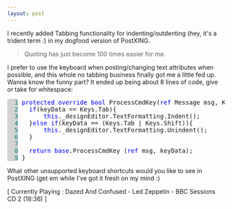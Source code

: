 ```yaml
---
layout: post
---
```

I recently added Tabbing functionality for 
indenting/outdenting (hey, it's a trident term :) in my dogfood version of 
PostXING.

> Quoting has just become 100 times easier for me.

I prefer to use the keyboard when 
posting/changing text attributes when possible, and this whole no tabbing 
business finally got me a little fed up. Wanna know the funny part? It ended up 
being about 8 lines of code, give or take for whitespace:

<pre><span style="COLOR: teal; BACKGROUND-COLOR: lightgrey">  1</span> <span style="COLOR: blue">protected</span> <span style="COLOR: blue">override</span> <span style="COLOR: blue">bool</span> ProcessCmdKey(<span style="COLOR: blue">ref</span> Message msg, Keys keyData) {
<span style="COLOR: teal; BACKGROUND-COLOR: lightgrey">  2</span> 	<span style="COLOR: blue">if</span>(keyData == Keys.Tab){
<span style="COLOR: teal; BACKGROUND-COLOR: lightgrey">  3</span> 		<span style="COLOR: blue">this</span>._designEditor.TextFormatting.Indent();
<span style="COLOR: teal; BACKGROUND-COLOR: lightgrey">  4</span> 	}<span style="COLOR: blue">else</span> <span style="COLOR: blue">if</span>(keyData == (Keys.Tab | Keys.Shift)){
<span style="COLOR: teal; BACKGROUND-COLOR: lightgrey">  5</span> 		<span style="COLOR: blue">this</span>._designEditor.TextFormatting.Unindent();
<span style="COLOR: teal; BACKGROUND-COLOR: lightgrey">  6</span> 	}
<span style="COLOR: teal; BACKGROUND-COLOR: lightgrey">  7</span> 			
<span style="COLOR: teal; BACKGROUND-COLOR: lightgrey">  8</span> 	<span style="COLOR: blue">return</span> <span style="COLOR: blue">base</span>.ProcessCmdKey (<span style="COLOR: blue">ref</span> msg, keyData);
<span style="COLOR: teal; BACKGROUND-COLOR: lightgrey">  9</span> }</pre>

What other unsupported keyboard shortcuts 
would you like to see in PostXING (get em while I've got it fresh on my mind 
:)

<p class="media">[ Currently Playing : Dazed And Confused - Led Zeppelin - BBC 
Sessions CD 2 (18:36) ]</p>